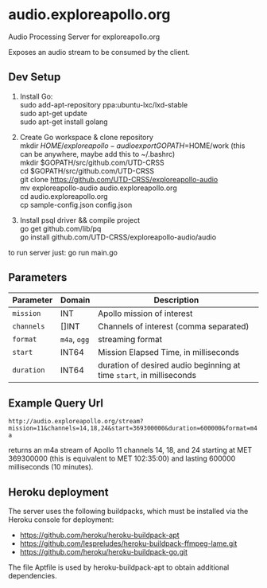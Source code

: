 # audio.exploreapollo.org

Audio Processing Server for exploreapollo.org

Exposes an audio stream to be consumed by the client.


## Dev Setup

1. Install Go:  
  sudo add-apt-repository ppa:ubuntu-lxc/lxd-stable  
  sudo apt-get update  
  sudo apt-get install golang  

2. Create Go workspace & clone repository  
  mkdir $HOME/exploreapollo-audio  
  export GOPATH=$HOME/work       (this can be anywhere, maybe add this to ~/.bashrc)  
  mkdir $GOPATH/src/github.com/UTD-CRSS  
  cd $GOPATH/src/github.com/UTD-CRSS  
  git clone https://github.com/UTD-CRSS/exploreapollo-audio  
  mv exploreapollo-audio audio.exploreapollo.org  
  cd audio.exploreapollo.org  
  cp sample-config.json config.json  
3. Install psql driver && compile project  
  go get github.com/lib/pq  
  go install github.com/UTD-CRSS/exploreapollo-audio/audio  	
  
  to run server just: go run main.go
  

## Parameters

| Parameter | Domain | Description |
|-----------|------|-------------|
| `mission` | INT | Apollo mission of interest |
| `channels` | []INT | Channels of interest (comma separated) |
| `format` | `m4a`, `ogg` | streaming format |
| `start` | INT64 | Mission Elapsed Time, in milliseconds |
| `duration` | INT64 | duration of desired audio beginning at time `start`, in milliseconds |

## Example Query Url

`http://audio.exploreapollo.org/stream?mission=11&channels=14,18,24&start=369300000&duration=600000&format=m4a`

returns an m4a stream of Apollo 11 channels 14, 18, and 24 starting at MET 369300000 (this is equivalent to MET 102:35:00) and lasting 600000 milliseconds (10 minutes).

## Heroku deployment

The server uses the following buildpacks, which must be installed
via the Heroku console for deployment:

- https://github.com/heroku/heroku-buildpack-apt
- https://github.com/lespreludes/heroku-buildpack-ffmpeg-lame.git
- https://github.com/heroku/heroku-buildpack-go.git

The file Aptfile is used by heroku-buildpack-apt to obtain additional dependencies.
